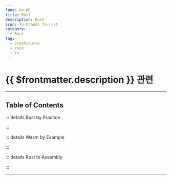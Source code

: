 ```yaml
---
lang: ko-KR
title: Rust
description: Rust
icon: fa-brands fa-rust
category: 
  - Rust
tag: 
  - crashcourse
  - rust
  - rs
---
```



# {{ $frontmatter.description }} 관련


<ShieldsGroup logos="youtube,rust,visualstudiocode"/>

---

## Table of Contents

::: details Rust by Practice

<ToCLocal basePath="/rust/freecodcamp-rust-by-practice" />

:::

::: details Wasm by Example

<ToCLocal basePath="/rust/wasm-by-example" />

:::

::: details Rust to Assembly

<ToCLocal basePath="/rust/eventhelix-rust-to-assembly" />

:::

---

<TagLinks />